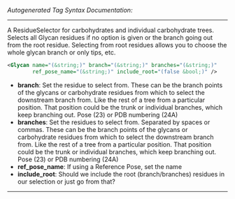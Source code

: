 <!-- THIS IS AN AUTOGENERATED FILE: Don't edit it directly, instead change the schema definition in the code itself. -->

_Autogenerated Tag Syntax Documentation:_

---
A ResidueSelector for carbohydrates and individual carbohydrate trees. Selects all Glycan residues if no option is given or the branch going out from the root residue. Selecting from root residues allows you to choose the whole glycan branch or only tips, etc.

```xml
<Glycan name="(&string;)" branch="(&string;)" branches="(&string;)"
        ref_pose_name="(&string;)" include_root="(false &bool;)" />
```

-   **branch**: Set the residue to select from.  These can be the branch points of the glycans or carbohydrate residues from which to select the downstream branch from. Like the rest of a tree from a particular position.  That position could be the trunk or individual branches, which keep branching out. Pose (23) or PDB numbering (24A)
-   **branches**: Set the residues to select from. Separated by spaces or commas. These can be the branch points of the glycans or carbohydrate residues from which to select the downstream branch from. Like the rest of a tree from a particular position.  That position could be the trunk or individual branches, which keep branching out. Pose (23) or PDB numbering (24A)
-   **ref_pose_name**: If using a Reference Pose, set the name
-   **include_root**: Should we include the root (branch/branches) residues in our selection or just go from that?

---

